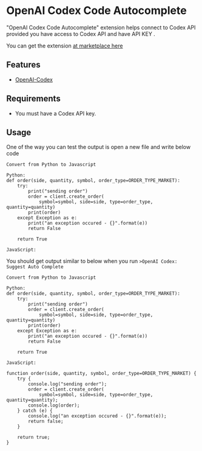 # OpenAI Codex Code Autocomplete

"OpenAI Codex Code Autocomplete" extension helps connect to Codex API provided you have access to Codex API and have API KEY .

You can get the extension [at marketplace here](https://marketplace.visualstudio.com/items?itemName=OpenAICodexCodeAutoComplete.openaicodexcodeautocomplete)

## Features

- [OpenAI-Codex](https://openai.com/blog/openai-codex/)

## Requirements

- You must have a Codex API key.

## Usage

One of the way you can test the output is open a new file and write below code

```
Convert from Python to Javascript

Python:
def order(side, quantity, symbol, order_type=ORDER_TYPE_MARKET):
    try:
        print("sending order")
        order = client.create_order(
            symbol=symbol, side=side, type=order_type, quantity=quantity)
        print(order)
    except Exception as e:
        print("an exception occured - {}".format(e))
        return False

    return True

JavaScript:

```

You should get output similar to below when you run `>OpenAI Codex: Suggest Auto Complete`

```
Convert from Python to Javascript

Python:
def order(side, quantity, symbol, order_type=ORDER_TYPE_MARKET):
    try:
        print("sending order")
        order = client.create_order(
            symbol=symbol, side=side, type=order_type, quantity=quantity)
        print(order)
    except Exception as e:
        print("an exception occured - {}".format(e))
        return False

    return True

JavaScript:

function order(side, quantity, symbol, order_type=ORDER_TYPE_MARKET) {
    try {
        console.log("sending order");
        order = client.create_order(
            symbol=symbol, side=side, type=order_type, quantity=quantity);
        console.log(order);
    } catch (e) {
        console.log("an exception occured - {}".format(e));
        return false;
    }

    return true;
}

```

